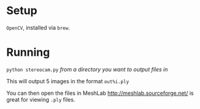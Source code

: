 # Setup

`OpenCV`, installed via `brew`.

# Running 

`python stereocam.py` *from a directory you want to output files in*

This will output 5 images in the format `out%i.ply`

You can then open the files in MeshLab http://meshlab.sourceforge.net/ is great for viewing `.ply` files.


